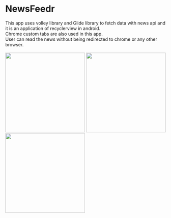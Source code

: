 # NewsFeedr

This app uses volley library and Glide library to fetch data with news api and it is an application of recyclerview in android.<br>
Chrome custom tabs are also used in this app.<br>
User can read the news without being redirected to chrome or any other browser.<br><br>
<img src="https://github.com/YadavYashvant/NewsFeedr/assets/113130559/7dcea16f-f22a-4f82-8f0c-5f02c7c3be96" width ="250" padding-right ="100">       <img src="https://github.com/YadavYashvant/NewsFeedr/assets/113130559/5580e4b6-10bf-4bcc-a020-5c684baa85a7" width ="250">
<br>
<img src="https://github.com/YadavYashvant/NewsFeedr/assets/113130559/e80498ea-6d4d-4b72-8dc0-f99d1cc85ff0" width ="250">
